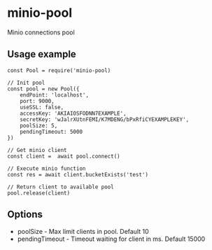 # minio-pool

Minio connections pool

## Usage example

    const Pool = require('minio-pool)

    // Init pool
    const pool = new Pool({
        endPoint: 'localhost',
        port: 9000,
        useSSL: false,
        accessKey: 'AKIAIOSFODNN7EXAMPLE',
        secretKey: 'wJalrXUtnFEMI/K7MDENG/bPxRfiCYEXAMPLEKEY',
        poolSize: 5,
        pendingTimeout: 5000
    })

    // Get minio client 
    const client =  await pool.connect()

    // Execute minio function
    const res = await client.bucketExists('test')

    // Return client to available pool
    pool.release(client)

## Options

  - poolSize - Max limit clients in pool. Default 10
  - pendingTimeout - Timeout waiting for client in ms. Default 15000